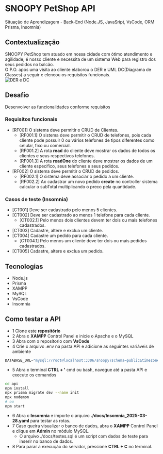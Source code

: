 # SNOOPY PetShop API
Situação de Aprendizagem - Back-End (Node.JS, JavaSript, VsCode, ORM Prisma, Insomnia)
## Contextualização
SNOOPY PetShop tem atuado em nossa cidade com ótimo atendimento e agilidade, é nosso cliente e necessita de um sistema Web para registro dos seus pedidos no balcão.<br>O P.O. após uma visita ao cliente elaborou o DER e UML DC(Diagrama de Classes) a seguir e elencou os requisitos funcionais.<br>
![DER e DC](./docs/snoopy-der-dc.png)
## Desafio
Desenvolver as funcionalidades conforme requisitos

### Requisitos funcionais
- [RF001] O sistema deve permitir o CRUD de Clientes.
    - [RF001.1] O sistema deve permitir o CRUD de telefones, pois cada cliente pode possuir 0 ou vários telefones de tipos diferentes como celular, fixo ou comercial.
    - [RF001.2] A rota **read** do cliente deve mostrar os dados de todos os clientes e seus respectivos telefones.
    - [RF001.3] A rota **readOne** do cliente deve mostrar os dados de um cliente específico, seus telefones e seus pedidos.
- [RF002] O sistema deve permitir o CRUD de pedidos.
    - [RF002.1] O sistema deve associar o pedido a um cliente.
    - [RF002.2] Ao cadastrar um novo pedido **create** no controller sistema calcular o subTotal multiplicando o preco pela quantidade.

### Casos de teste (Insomnia)
- [CT001] Deve ser cadastrado pelo menos 5 clientes.
- [CT002] Deve ser cadastrado ao menos 1 telefone para cada cliente.
    - [CT002.1] Pelo menos dois clientes devem ter dois ou mais telefones cadastrados.
- [CT003] Cadastre, altere e exclua um cliente.
- [CT004] Cadastre um pedido para cada cliente.
    - [CT004.1] Pelo menos um cliente deve ter dois ou mais pedidos cadastrados.
- [CT005] Cadastre, altere e exclua um pedido.

## Tecnologias
- Node.js
- Prisma
- XAMPP
- MySQL
- VsCode
- Insomnia

## Como testar a API
- 1 Clone este **repositório**
- 2 Abra o **XAMPP** Control Panel e inicie o Apache e o MySQL
- 3 Abra com o repositorio com **VsCode**
- 4 Crie o arquivo .env na pasta API e adicione as seguintes variáveis de ambiente
```js
DATABASE_URL="mysql://root@localhost:3306/snoopy?schema=public&timezone=UTC"
```
- 5 Abra o terminal **CTRL + '** cmd ou bash, navegue até a pasta API e execute os comandos
````bash
cd api
npm install
npx prisma migrate dev --name init
npx nodemon
# ou
npm start
````
- 6 Abra o **Insomnia** e importe o arquivo **./docs/Insomnia_2025-03-28.yaml** para testar as rotas.
- 7 Caso queira visualizar o banco de dados, abra o **XAMPP** Control Panel e clique em **Admin** no módulo MySQL.
    - O arquivo ./docs/testes.sql é um script com dados de teste para inserir no banco de dados.
- 8 Para parar a execução do servidor, pressione **CTRL + C** no terminal.

